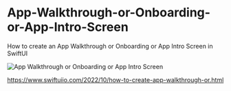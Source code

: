 # App-Walkthrough-or-Onboarding-or-App-Intro-Screen
How to create an  App Walkthrough or Onboarding or App Intro Screen in SwiftUI


<img src="https://blogger.googleusercontent.com/img/b/R29vZ2xl/AVvXsEiBTnOW9q8pUKIg2Bdh6V2Qm09lRQzVP_vtx-xq9c-NiAd2MlLD64LeSmMuKTq5kLdyTttoG3anbvIQSIUEbfb4Rl3Bfo82bNR56kZfnryC7MWoxpqLbznozhPdPwht4J3efczzgZ2TrWuq7MN2GMjfKZb2E-T3DdTvnHHXcji5hNl14-gmM71sOY2u/s3840/vlcsnap-2022-08-16-23h21m52s345.png" alt="App Walkthrough or Onboarding or App Intro Screen">

https://www.swiftuiio.com/2022/10/how-to-create-app-walkthrough-or.html
